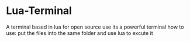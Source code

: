 # Lua-Terminal
A terminal based in lua for open source use
its a powerful terminal
how to use:
put the files into the same folder and use lua to excute it

